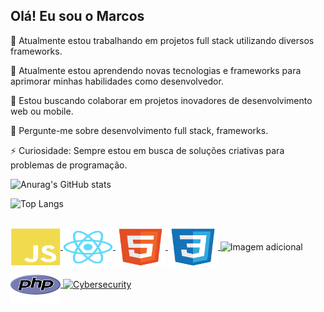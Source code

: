 ## Olá! Eu sou o Marcos

🔭 Atualmente estou trabalhando em projetos full stack utilizando diversos frameworks.

🌱 Atualmente estou aprendendo novas tecnologias e frameworks para aprimorar minhas habilidades como desenvolvedor.

👯 Estou buscando colaborar em projetos inovadores de desenvolvimento web ou mobile.

💬 Pergunte-me sobre desenvolvimento full stack, frameworks.

⚡ Curiosidade: Sempre estou em busca de soluções criativas para problemas de programação.

![Anurag's GitHub stats](https://github-readme-stats.vercel.app/api?username=Souzax007&theme=neon&show_icons=true)

![Top Langs](https://github-readme-stats.vercel.app/api/top-langs/?username=Souzax007&layout=compact&title_color=00FFFF&text_color=ff449f&bg_color=000000&icon_color=00FF00&border_color=FF00FF)

<div dir="auto"><br>
 
  <a target="_blank" rel="noopener noreferrer nofollow" href="https://raw.githubusercontent.com/devicons/devicon/master/icons/javascript/javascript-plain.svg">
    <img align="center" alt="Rafa-Js" height="60" width="80" src="https://raw.githubusercontent.com/devicons/devicon/master/icons/javascript/javascript-plain.svg" style="max-width: 100%;">
  </a>
  
  <a target="_blank" rel="noopener noreferrer nofollow" href="https://raw.githubusercontent.com/devicons/devicon/master/icons/react/react-original.svg">
    <img align="center" alt="Rafa-React" height="60" width="80" src="https://raw.githubusercontent.com/devicons/devicon/master/icons/react/react-original.svg" style="max-width: 100%;">
  </a>
  
  
  <a target="_blank" rel="noopener noreferrer nofollow" href="https://raw.githubusercontent.com/devicons/devicon/master/icons/html5/html5-original.svg">
    <img align="center" alt="Rafa-HTML" height="60" width="80" src="https://raw.githubusercontent.com/devicons/devicon/master/icons/html5/html5-original.svg" style="max-width: 100%;">
  </a>

  
  <a target="_blank" rel="noopener noreferrer nofollow" href="https://raw.githubusercontent.com/devicons/devicon/master/icons/css3/css3-original.svg">
    <img align="center" alt="Rafa-CSS" height="60" width="80" src="https://raw.githubusercontent.com/devicons/devicon/master/icons/css3/css3-original.svg" style="max-width: 100%;">
  </a>
  
  <img align="center" alt="Imagem adicional" height="60" width="60" src="https://imgs.search.brave.com/5CxHoEDvdeBPF_qlHhQH7kM47P0MFdkFMF1P2JFcoyc/rs:fit:860:0:0:0/g:ce/aHR0cHM6Ly9jZG4t/aWNvbnMtcG5nLmZy/ZWVwaWsuY29tLzI1/Ni8xNDk1Ny8xNDk1/NzUwNy5wbmc_c2Vt/dD1haXNfaHlicmlk" style="max-width: 100%;">
</div>

<a target="_blank" rel="noopener noreferrer nofollow" href="https://raw.githubusercontent.com/devicons/devicon/master/icons/php/php-original.svg">
  <img align="center" alt="Rafa-PHP" height="60" width="80" src="https://raw.githubusercontent.com/devicons/devicon/master/icons/php/php-original.svg" style="max-width: 100%;">
</a>

<a target="_blank" rel="noopener noreferrer nofollow" href="https://upload.wikimedia.org/wikipedia/commons/thumb/8/83/Cyber_security_icon_%28part_of_the_GDPR%29.svg/800px-Cyber_security_icon_%28part_of_the_GDPR%29.svg.png">
  <img align="center" alt="Cybersecurity" height="60" width="60" src="https://upload.wikimedia.org/wikipedia/commons/thumb/8/83/Cyber_security_icon_%28part_of_the_GDPR%29.svg/800px-Cyber_security_icon_%28part_of_the_GDPR%29.svg.png" style="max-width: 100%;">
</a>




